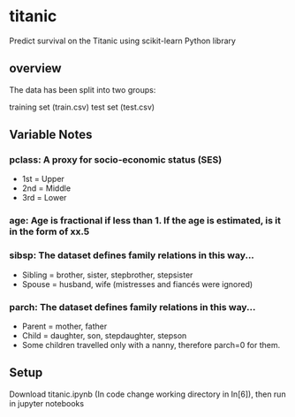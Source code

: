 # titanic
Predict survival on the Titanic using scikit-learn Python library

## overview
The data has been split into two groups:

training set (train.csv)
test set (test.csv)

## Variable Notes
### pclass: A proxy for socio-economic status (SES)
* 1st = Upper
* 2nd = Middle
* 3rd = Lower

### age: Age is fractional if less than 1. If the age is estimated, is it in the form of xx.5

### sibsp: The dataset defines family relations in this way...
* Sibling = brother, sister, stepbrother, stepsister
* Spouse = husband, wife (mistresses and fiancés were ignored)

### parch: The dataset defines family relations in this way...
* Parent = mother, father
* Child = daughter, son, stepdaughter, stepson
* Some children travelled only with a nanny, therefore parch=0 for them.

## Setup
Download titanic.ipynb (In code change working directory in In[6]), then run in jupyter notebooks
